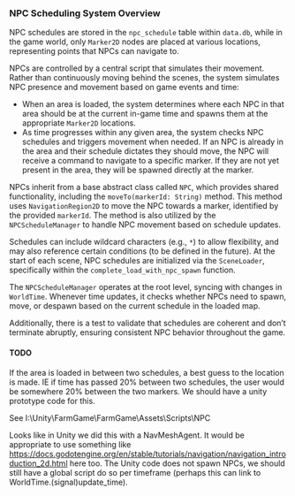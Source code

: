 ### NPC Scheduling System Overview

NPC schedules are stored in the `npc_schedule` table within `data.db`, while in the game world, only `Marker2D` nodes are placed at various locations, representing points that NPCs can navigate to.

NPCs are controlled by a central script that simulates their movement. Rather than continuously moving behind the scenes, the system simulates NPC presence and movement based on game events and time:

- When an area is loaded, the system determines where each NPC in that area should be at the current in-game time and spawns them at the appropriate `Marker2D` locations.
- As time progresses within any given area, the system checks NPC schedules and triggers movement when needed. If an NPC is already in the area and their schedule dictates they should move, the NPC will receive a command to navigate to a specific marker. If they are not yet present in the area, they will be spawned directly at the marker.

NPCs inherit from a base abstract class called `NPC`, which provides shared functionality, including the `moveTo(markerId: String)` method. This method uses `NavigationRegion2D` to move the NPC towards a marker, identified by the provided `markerId`. The method is also utilized by the `NPCScheduleManager` to handle NPC movement based on schedule updates.

Schedules can include wildcard characters (e.g., `*`) to allow flexibility, and may also reference certain conditions (to be defined in the future). At the start of each scene, NPC schedules are initialized via the `SceneLoader`, specifically within the `complete_load_with_npc_spawn` function.

The `NPCScheduleManager` operates at the root level, syncing with changes in `WorldTime`. Whenever time updates, it checks whether NPCs need to spawn, move, or despawn based on the current schedule in the loaded map.

Additionally, there is a test to validate that schedules are coherent and don’t terminate abruptly, ensuring consistent NPC behavior throughout the game.

#### TODO
If the area is loaded in between two schedules, a best guess to the location is made. IE if time has passed 20% between two schedules, the user would be somewhere 20% between the two markers. We should have a unity prototype code for this.

See I:\Unity\FarmGame\FarmGame\Assets\Scripts\NPC

Looks like in Unity we did this with a NavMeshAgent. It would be appropriate to use something like https://docs.godotengine.org/en/stable/tutorials/navigation/navigation_introduction_2d.html here too. The Unity code does not spawn NPCs, we should still have a global script do so per timeframe (perhaps this can link to WorldTime.(signal)update_time).
